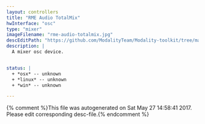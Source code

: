 ```yaml
---
layout: controllers
title: "RME Audio TotalMix"
hwInterface: "osc"
type: "mixer"
imageFilename: "rme-audio-totalmix.jpg"
descEditPath: "https://github.com/ModalityTeam/Modality-toolkit/tree/master/Modality/MKtlDescriptions//rme-audio-totalmix.desc.scd"
description: |
  A mixer osc device.


status: |
  + *osx* -- unknown
  + *linux* -- unknown
  + *win* -- unknown

---
```

{% comment %}This file was autogenerated on Sat May 27 14:58:41 2017. Please edit corresponding desc-file.{% endcomment %}